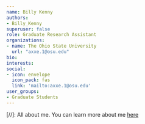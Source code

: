 ```yaml
---
name: Billy Kenny
authors: 
- Billy_Kenny
superuser: false
role: Graduate Research Assistant
organizations: 
- name: The Ohio State University
  url: "axxe.1@osu.edu"
bio: 
interests:
social: 
- icon: envelope
  icon_pack: fas
  link: 'mailto:axxe.1@osu.edu'
user_groups: 
- Graduate Students
---
```

[//]: 
All about me.
You can learn more about me [here](https://axxe.netlify.com/)
